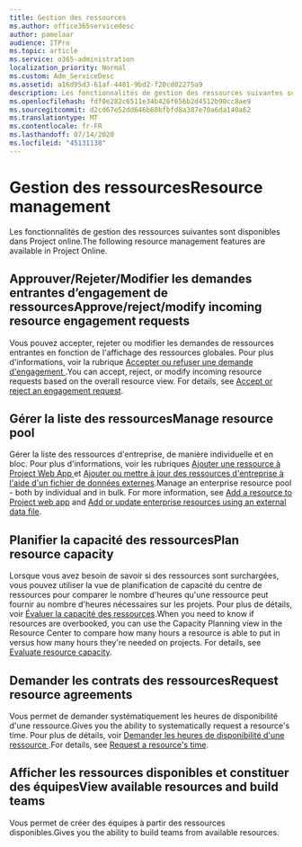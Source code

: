 ```yaml
---
title: Gestion des ressources
ms.author: office365servicedesc
author: pamelaar
audience: ITPro
ms.topic: article
ms.service: o365-administration
localization_priority: Normal
ms.custom: Adm_ServiceDesc
ms.assetid: a16d95d3-61af-4481-9bd2-f20cd02275a9
description: Les fonctionnalités de gestion des ressources suivantes sont disponibles dans Project online.
ms.openlocfilehash: fdf0e282c6511e34b426f656b2d4512b90cc8ae9
ms.sourcegitcommit: d2cd67e52dd646b68bfbfd8a387e70a6da140a62
ms.translationtype: MT
ms.contentlocale: fr-FR
ms.lasthandoff: 07/14/2020
ms.locfileid: "45131138"
---
```

# <a name="resource-management"></a><span data-ttu-id="fe596-103">Gestion des ressources</span><span class="sxs-lookup"><span data-stu-id="fe596-103">Resource management</span></span>

<span data-ttu-id="fe596-104">Les fonctionnalités de gestion des ressources suivantes sont disponibles dans Project online.</span><span class="sxs-lookup"><span data-stu-id="fe596-104">The following resource management features are available in Project Online.</span></span>
  
## <a name="approverejectmodify-incoming-resource-engagement-requests"></a><span data-ttu-id="fe596-105">Approuver/Rejeter/Modifier les demandes entrantes d’engagement de ressources</span><span class="sxs-lookup"><span data-stu-id="fe596-105">Approve/reject/modify incoming resource engagement requests</span></span>

<span data-ttu-id="fe596-p101">Vous pouvez accepter, rejeter ou modifier les demandes de ressources entrantes en fonction de l'affichage des ressources globales. Pour plus d'informations, voir la rubrique [Accepter ou refuser une demande d'engagement ](https://go.microsoft.com/fwlink/?LinkID=823659&amp;clcid=0x409).</span><span class="sxs-lookup"><span data-stu-id="fe596-p101">You can accept, reject, or modify incoming resource requests based on the overall resource view. For details, see [Accept or reject an engagement request](https://go.microsoft.com/fwlink/?LinkID=823659&amp;clcid=0x409).</span></span>
  
## <a name="manage-resource-pool"></a><span data-ttu-id="fe596-108">Gérer la liste des ressources</span><span class="sxs-lookup"><span data-stu-id="fe596-108">Manage resource pool</span></span>

<span data-ttu-id="fe596-p102">Gérer la liste des ressources d'entreprise, de manière individuelle et en bloc. Pour plus d'informations, voir les rubriques [Ajouter une ressource à Project Web App ](https://go.microsoft.com/fwlink/?LinkID=823660&amp;clcid=0x409) et [Ajouter ou mettre à jour des ressources d'entreprise à l'aide d'un fichier de données externes](https://go.microsoft.com/fwlink/?LinkID=823661&amp;clcid=0x409).</span><span class="sxs-lookup"><span data-stu-id="fe596-p102">Manage an enterprise resource pool - both by individual and in bulk. For more information, see [Add a resource to Project web app](https://go.microsoft.com/fwlink/?LinkID=823660&amp;clcid=0x409) and [Add or update enterprise resources using an external data file](https://go.microsoft.com/fwlink/?LinkID=823661&amp;clcid=0x409).</span></span>
  
## <a name="plan-resource-capacity"></a><span data-ttu-id="fe596-111">Planifier la capacité des ressources</span><span class="sxs-lookup"><span data-stu-id="fe596-111">Plan resource capacity</span></span>

<span data-ttu-id="fe596-p103">Lorsque vous avez besoin de savoir si des ressources sont surchargées, vous pouvez utiliser la vue de planification de capacité du centre de ressources pour comparer le nombre d'heures qu'une ressource peut fournir au nombre d'heures nécessaires sur les projets. Pour plus de détails, voir [Évaluer la capacité des ressources](https://go.microsoft.com/fwlink/?LinkID=823662&amp;clcid=0x409).</span><span class="sxs-lookup"><span data-stu-id="fe596-p103">When you need to know if resources are overbooked, you can use the Capacity Planning view in the Resource Center to compare how many hours a resource is able to put in versus how many hours they're needed on projects. For details, see [Evaluate resource capacity](https://go.microsoft.com/fwlink/?LinkID=823662&amp;clcid=0x409).</span></span>
  
## <a name="request-resource-agreements"></a><span data-ttu-id="fe596-114">Demander les contrats des ressources</span><span class="sxs-lookup"><span data-stu-id="fe596-114">Request resource agreements</span></span>

<span data-ttu-id="fe596-115">Vous permet de demander systématiquement les heures de disponibilité d'une ressource.</span><span class="sxs-lookup"><span data-stu-id="fe596-115">Gives you the ability to systematically request a resource's time.</span></span> <span data-ttu-id="fe596-116">Pour plus de détails, voir [Demander les heures de disponibilité d'une ressource ](https://go.microsoft.com/fwlink/?LinkID=823663&amp;clcid=0x409).</span><span class="sxs-lookup"><span data-stu-id="fe596-116">For details, see [Request a resource's time](https://go.microsoft.com/fwlink/?LinkID=823663&amp;clcid=0x409).</span></span>
  
## <a name="view-available-resources-and-build-teams"></a><span data-ttu-id="fe596-117">Afficher les ressources disponibles et constituer des équipes</span><span class="sxs-lookup"><span data-stu-id="fe596-117">View available resources and build teams</span></span>

<span data-ttu-id="fe596-118">Vous permet de créer des équipes à partir des ressources disponibles.</span><span class="sxs-lookup"><span data-stu-id="fe596-118">Gives you the ability to build teams from available resources.</span></span>
  